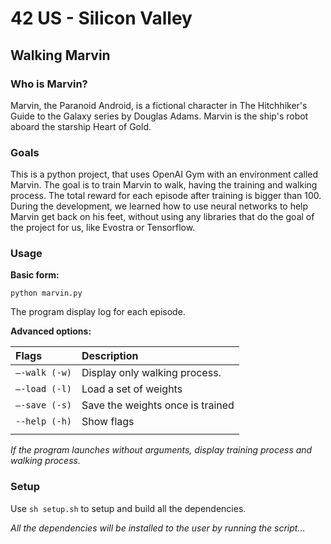 # 42 US - Silicon Valley

## Walking Marvin

### Who is Marvin?

Marvin, the Paranoid Android, is a fictional character in
The Hitchhiker's Guide to the Galaxy series by Douglas Adams.
Marvin is the ship's robot aboard the starship Heart of Gold.

### Goals

This is a python project, that uses OpenAI Gym with an environment called Marvin.
The goal is to train Marvin to walk, having the training and walking process.
The total reward for each episode after training is bigger than 100. During the
development, we learned how to use neural networks to help Marvin
get back on his feet, without using any libraries that do the goal of the
project for us, like Evostra or Tensorflow.

### Usage

**Basic form:**

`python marvin.py`

The program display log for each episode.

**Advanced options:**

| Flags               | Description                                                                                   |
| :------------------ |:--------------------------------------------------------------------------------------------- |
| `–-walk (-w)`       | Display only walking process.                                                                 |
| `–-load (-l)`       | Load a set of weights                                                                         |
| `–-save (-s)`       | Save the weights once is trained                                                              |
| `--help (-h)`       | Show flags                                                                                    |
                                       |

*If the program launches without arguments, display training process and walking
process.*

### Setup

Use `sh setup.sh` to setup and build all the dependencies.

*All the dependencies will be installed to the user by running the script...*
